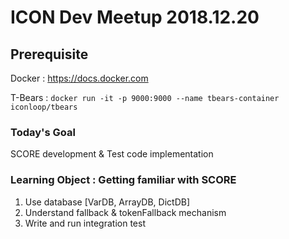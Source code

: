 # ICON Dev Meetup 2018.12.20

## Prerequisite 

Docker : https://docs.docker.com

T-Bears : `docker run -it -p 9000:9000 --name tbears-container iconloop/tbears` 

### Today's Goal
SCORE development & Test code implementation

### Learning Object : Getting familiar with SCORE
1. Use database [VarDB, ArrayDB, DictDB]
2. Understand fallback & tokenFallback mechanism
3. Write and run integration test